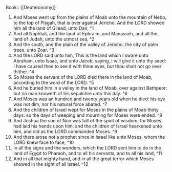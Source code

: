  Book:: [[Deuteronomy]]
 1. And Moses went up from the plains of Moab unto the mountain of Nebo, to the top of Pisgah, that is over against Jericho. And the LORD showed him all the land of Gilead, unto Dan, ^1
 2. And all Naphtali, and the land of Ephraim, and Manasseh, and all the land of Judah, unto the utmost sea, ^2
 3. And the south, and the plain of the valley of Jericho, the city of palm trees, unto Zoar. ^3
 4. And the LORD said unto him, This is the land which I sware unto Abraham, unto Isaac, and unto Jacob, saying, I will give it unto thy seed: I have caused thee to see it with thine eyes, but thou shalt not go over thither. ^4
 5. So Moses the servant of the LORD died there in the land of Moab, according to the word of the LORD. ^5
 6. And he buried him in a valley in the land of Moab, over against Bethpeor: but no man knoweth of his sepulchre unto this day. ^6
 7. And Moses was an hundred and twenty years old when he died: his eye was not dim, nor his natural force abated. ^7
 8. And the children of Israel wept for Moses in the plains of Moab thirty days: so the days of weeping and mourning for Moses were ended. ^8
 9. And Joshua the son of Nun was full of the spirit of wisdom; for Moses had laid his hands upon him: and the children of Israel hearkened unto him, and did as the LORD commanded Moses. ^9
 10. And there arose not a prophet since in Israel like unto Moses, whom the LORD knew face to face, ^10
 11. In all the signs and the wonders, which the LORD sent him to do in the land of Egypt to Pharaoh, and to all his servants, and to all his land, ^11
 12. And in all that mighty hand, and in all the great terror which Moses showed in the sight of all Israel. ^12
